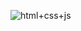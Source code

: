 ![html+css+js](https://github.com/ymg5218/Do-it_HTML-CSS-JS/assets/87100737/b0ff23db-79e1-4456-b749-85fc2be26937)

